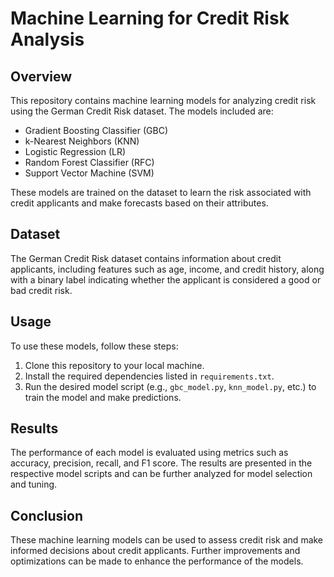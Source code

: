 # Machine Learning for Credit Risk Analysis

## Overview

This repository contains machine learning models for analyzing credit risk using the German Credit Risk dataset. The models included are:

- Gradient Boosting Classifier (GBC)
- k-Nearest Neighbors (KNN)
- Logistic Regression (LR)
- Random Forest Classifier (RFC)
- Support Vector Machine (SVM)

These models are trained on the dataset to learn the risk associated with credit applicants and make forecasts based on their attributes.

## Dataset

The German Credit Risk dataset contains information about credit applicants, including features such as age, income, and credit history, along with a binary label indicating whether the applicant is considered a good or bad credit risk.

## Usage

To use these models, follow these steps:

1. Clone this repository to your local machine.
2. Install the required dependencies listed in `requirements.txt`.
3. Run the desired model script (e.g., `gbc_model.py`, `knn_model.py`, etc.) to train the model and make predictions.

## Results

The performance of each model is evaluated using metrics such as accuracy, precision, recall, and F1 score. The results are presented in the respective model scripts and can be further analyzed for model selection and tuning.

## Conclusion

These machine learning models can be used to assess credit risk and make informed decisions about credit applicants. Further improvements and optimizations can be made to enhance the performance of the models.
